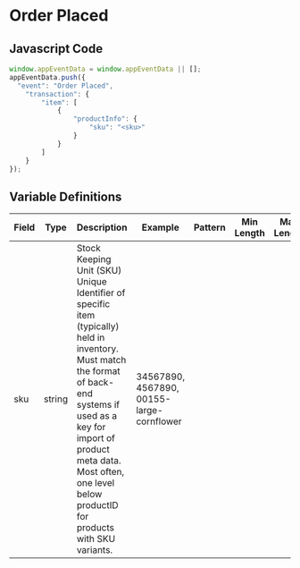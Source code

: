 # Order Placed

### 

## Javascript Code
```js
window.appEventData = window.appEventData || [];
appEventData.push({
  "event": "Order Placed",
    "transaction": {
        "item": [
            {
                "productInfo": {
                    "sku": "<sku>"
                }
            }
        ]
    }
});
```

## Variable Definitions

|Field|Type|Description|Example|Pattern|Min Length|Max Length|Minimum|Maximum|Multiple Of|
| --- | --- | --- | --- | --- | --- | --- | --- | --- | --- |
|sku|string|Stock Keeping Unit \(SKU\) Unique Identifier of specific item \(typically\) held in inventory.  Must match the format of back-end systems if used as a key for import of product meta data. Most often, one level below productID for products with SKU variants. |34567890, 4567890, 00155-large-cornflower|||||||
